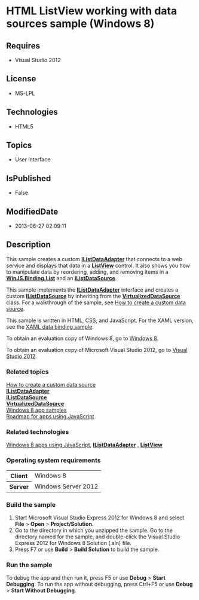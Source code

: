 # HTML ListView working with data sources   sample (Windows 8)
## Requires
* Visual Studio 2012
## License
* MS-LPL
## Technologies
* HTML5
## Topics
* User Interface
## IsPublished
* False
## ModifiedDate
* 2013-06-27 02:09:11
## Description

<div id="mainSection">
<p></p>
<p>This sample creates a custom <a href="http://msdn.microsoft.com/library/windows/apps/br212603">
<b>IListDataAdapter</b></a> that connects to a web service and displays that data in a
<a href="http://msdn.microsoft.com/library/windows/apps/br211837"><b>ListView</b></a> control. It also shows you how to manipulate data by reordering, adding, and removing items in a
<a href="http://msdn.microsoft.com/library/windows/apps/hh700774"><b>WinJS.Binding.List</b></a> and an
<a href="http://msdn.microsoft.com/library/windows/apps/br211786"><b>IListDataSource</b></a>.
</p>
<p></p>
<p>This sample implements the <a href="http://msdn.microsoft.com/library/windows/apps/br212603">
<b>IListDataAdapter</b></a> interface and creates a custom <a href="http://msdn.microsoft.com/library/windows/apps/br211786">
<b>IListDataSource</b></a> by inheriting from the <a href="http://msdn.microsoft.com/library/windows/apps/hh701413">
<b>VirtualizedDataSource</b></a> class. For a walkthrough of the sample, see <a href="http://msdn.microsoft.com/library/windows/apps/hh770849">
How to create a custom data source</a>.</p>
<p>This sample is written in HTML, CSS, and JavaScript. For the XAML version, see the
<a href="http://go.microsoft.com/fwlink/p/?linkid=242405">XAML data binding sample</a>.</p>
<p>To obtain an evaluation copy of Windows&nbsp;8, go to <a href="http://go.microsoft.com/fwlink/p/?linkid=241655">
Windows&nbsp;8</a>.</p>
<p>To obtain an evaluation copy of Microsoft Visual Studio&nbsp;2012, go to <a href="http://go.microsoft.com/fwlink/p/?linkid=241656">
Visual Studio&nbsp;2012</a>.</p>
<h3><a id="related_topics"></a>Related topics</h3>
<dl><dt><a href="http://msdn.microsoft.com/library/windows/apps/hh770849">How to create a custom data source</a>
</dt><dt><a href="http://msdn.microsoft.com/library/windows/apps/br212603"><b>IListDataAdapter</b></a>
</dt><dt><a href="http://msdn.microsoft.com/library/windows/apps/br211786"><b>IListDataSource</b></a>
</dt><dt><a href="http://msdn.microsoft.com/library/windows/apps/hh701413"><b>VirtualizedDataSource</b></a>
</dt><dt><a href="http://go.microsoft.com/fwlink/p/?LinkID=227694">Windows 8 app samples</a>
</dt><dt><a href="http://msdn.microsoft.com/library/windows/apps/hh465037">Roadmap for apps using JavaScript</a>
</dt></dl>
<h3>Related technologies</h3>
<a href="http://msdn.microsoft.com/library/windows/apps/br211385">Windows 8 apps using JavaScript</a>,
<a href="http://msdn.microsoft.com/library/windows/apps/br212603"><b>IListDataAdapter</b></a> ,
<a href="http://msdn.microsoft.com/library/windows/apps/br211837"><b>ListView</b></a>
<h3>Operating system requirements</h3>
<table>
<tbody>
<tr>
<th>Client</th>
<td><dt>Windows&nbsp;8 </dt></td>
</tr>
<tr>
<th>Server</th>
<td><dt>Windows Server&nbsp;2012 </dt></td>
</tr>
</tbody>
</table>
<h3>Build the sample</h3>
<ol>
<li>Start Microsoft Visual Studio Express&nbsp;2012 for Windows&nbsp;8 and select <b>File</b> &gt;
<b>Open</b> &gt; <b>Project/Solution</b>. </li><li>Go to the directory in which you unzipped the sample. Go to the directory named for the sample, and double-click the Visual Studio Express&nbsp;2012 for Windows&nbsp;8 Solution (.sln) file.
</li><li>Press F7 or use <b>Build</b> &gt; <b>Build Solution</b> to build the sample. </li></ol>
<h3>Run the sample</h3>
<p>To debug the app and then run it, press F5 or use <b>Debug</b> &gt; <b>Start Debugging</b>. To run the app without debugging, press Ctrl&#43;F5 or use
<b>Debug</b> &gt; <b>Start Without Debugging</b>. </p>
</div>
